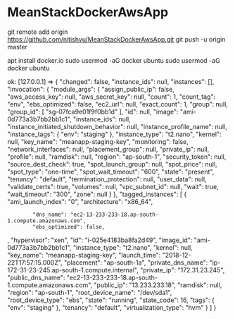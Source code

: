 # MeanStackDockerAwsApp


  git remote add origin https://github.com/nitishvu/MeanStackDockerAwsApp.git
  git push -u origin master

  apt  install docker.io
  sudo usermod -aG docker ubuntu
  sudo usermod -aG docker ubuntu


ok: [127.0.0.1] => {
    "changed": false,
    "instance_ids": null,
    "instances": [],
    "invocation": {
        "module_args": {
            "assign_public_ip": false,
            "aws_access_key": null,
            "aws_secret_key": null,
            "count": 1,
            "count_tag": "env",
            "ebs_optimized": false,
            "ec2_url": null,
            "exact_count": 1,
            "group": null,
            "group_id": [
                "sg-07fca9e01f9f0bb1d"
            ],
            "id": null,
            "image": "ami-0d773a3b7bb2bb1c1",
            "instance_ids": null,
            "instance_initiated_shutdown_behavior": null,
            "instance_profile_name": null,
            "instance_tags": {
                "env": "staging"
            },
            "instance_type": "t2.nano",
            "kernel": null,
            "key_name": "meanapp-staging-key",
            "monitoring": false,
            "network_interfaces": null,
            "placement_group": null,
            "private_ip": null,
            "profile": null,
            "ramdisk": null,
            "region": "ap-south-1",
            "security_token": null,
            "source_dest_check": true,
            "spot_launch_group": null,
            "spot_price": null,
            "spot_type": "one-time",
            "spot_wait_timeout": "600",
            "state": "present",
            "tenancy": "default",
            "termination_protection": null,
            "user_data": null,
            "validate_certs": true,
            "volumes": null,
            "vpc_subnet_id": null,
            "wait": true,
            "wait_timeout": "300",
            "zone": null
        }
    },
    "tagged_instances": [
        {
            "ami_launch_index": "0",
            "architecture": "x86_64",

            "dns_name": "ec2-13-233-233-18.ap-south-1.compute.amazonaws.com",
            "ebs_optimized": false,
,           "hypervisor": "xen",
            "id": "i-025e4183ba8fa2d49",
            "image_id": "ami-0d773a3b7bb2bb1c1",
            "instance_type": "t2.nano",
            "kernel": null,
            "key_name": "meanapp-staging-key",
            "launch_time": "2018-12-22T17:57:15.000Z",
            "placement": "ap-south-1a",
            "private_dns_name": "ip-172-31-23-245.ap-south-1.compute.internal",
            "private_ip": "172.31.23.245",
            "public_dns_name": "ec2-13-233-233-18.ap-south-1.compute.amazonaws.com",
            "public_ip": "13.233.233.18",
            "ramdisk": null,
            "region": "ap-south-1",
            "root_device_name": "/dev/sda1",
            "root_device_type": "ebs",
            "state": "running",
            "state_code": 16,
            "tags": {
                "env": "staging"
            },
            "tenancy": "default",
            "virtualization_type": "hvm"
        }
    ]
}